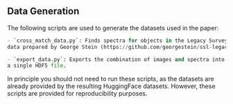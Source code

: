 ## Data Generation
The following scripts are used to generate the datasets used in the paper:

```python
- `cross_match_data.py`: Finds spectra for objects in the Legacy Survey 
data prepared by George Stein (https://github.com/georgestein/ssl-legacysurvey/tree/main)

- `export_data.py`: Exports the combination of images and spectra into
a single HDF5 file.
```

In principle you should not need to run these scripts, as the datasets are already provided by the resulting HuggingFace datasets. However, these scripts are provided for reproducibility purposes.

